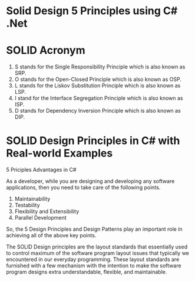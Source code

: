# Solid Design 5 Principles using C# .Net

# SOLID Acronym
1. S stands for the Single Responsibility Principle which is also known as SRP.
2. O stands for the Open-Closed Principle which is also known as OSP.
3. L stands for the Liskov Substitution Principle which is also known as LSP.
4. I stand for the Interface Segregation Principle which is also known as ISP.
5. D stands for Dependency Inversion Principle which is also known as DIP.

# SOLID Design Principles in C# with Real-world Examples
5 Priciples Advantages in C#

As a developer, while you are designing and developing any software applications, then you need to take care of the following points.

1. Maintainability
2. Testability
3. Flexibility and Extensibility
4. Parallel Development

So, the 5 Design Principles and Design Patterns play an important role in achieving all of the above key points.

The SOLID Design principles are the layout standards that essentially used to control maximum of the software program layout issues that typically we encountered in our everyday programming. These layout standards are furnished with a few mechanism with the intention to make the software program designs extra understandable, flexible, and maintainable.
